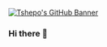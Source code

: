 [![Tshepo's GitHub Banner](https://www.dropbox.com/scl/fi/cycoc5hz55ppvgsg5xucv/Github-profile.png?rlkey=1n2kc8j9dcrc0vrnhcg4ae9ja&dl=0)](https://www.hyperiondev.com/portfolio/TN23070008879/)

### Hi there 👋

<!--
**Nqapela98/Nqapela98** is a ✨ _special_ ✨ repository because its `README.md` (this file) appears on your GitHub profile.

Here are some ideas to get you started:

- 🔭 I’m currently working on ...
- 🌱 I’m currently learning ...
- 👯 I’m looking to collaborate on ...
- 🤔 I’m looking for help with ...
- 💬 Ask me about ...
- 📫 How to reach me: ...
- 😄 Pronouns: ...
- ⚡ Fun fact: ...
-->
